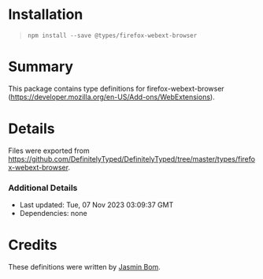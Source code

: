 # Installation
> `npm install --save @types/firefox-webext-browser`

# Summary
This package contains type definitions for firefox-webext-browser (https://developer.mozilla.org/en-US/Add-ons/WebExtensions).

# Details
Files were exported from https://github.com/DefinitelyTyped/DefinitelyTyped/tree/master/types/firefox-webext-browser.

### Additional Details
 * Last updated: Tue, 07 Nov 2023 03:09:37 GMT
 * Dependencies: none

# Credits
These definitions were written by [Jasmin Bom](https://github.com/jsmnbom).
